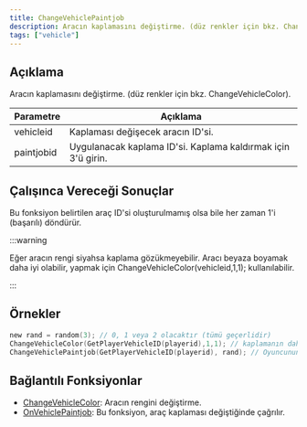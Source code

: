 ```yaml
---
title: ChangeVehiclePaintjob
description: Aracın kaplamasını değiştirme. (düz renkler için bkz. ChangeVehicleColor).
tags: ["vehicle"]
---
```


## Açıklama

Aracın kaplamasını değiştirme. (düz renkler için bkz. ChangeVehicleColor).

| Parametre  | Açıklama                                                     |
| ---------- | ------------------------------------------------------------ |
| vehicleid  | Kaplaması değişecek aracın ID'si.                            |
| paintjobid | Uygulanacak kaplama ID'si. Kaplama kaldırmak için 3'ü girin. |

## Çalışınca Vereceği Sonuçlar 

Bu fonksiyon belirtilen araç ID'si oluşturulmamış olsa bile her zaman 1'i (başarılı) döndürür.

:::warning

Eğer aracın rengi siyahsa kaplama gözükmeyebilir. Aracı beyaza boyamak daha iyi olabilir, yapmak için ChangeVehicleColor(vehicleid,1,1); kullanılabilir.

:::

## Örnekler

```c
new rand = random(3); // 0, 1 veya 2 olacaktır (tümü geçerlidir)
ChangeVehicleColor(GetPlayerVehicleID(playerid),1,1); // kaplamanın daha iyi gözükmesi için aracın beyaz renkte olduğundan emin olduk.
ChangeVehiclePaintjob(GetPlayerVehicleID(playerid), rand); // Oyuncunun bulunduğu aracı rastgele çıkan sayıya eşit olan kaplama ID'sine boyadık.
```

## Bağlantılı Fonksiyonlar

- [ChangeVehicleColor](ChangeVehicleColor): Aracın rengini değiştirme.
- [OnVehiclePaintjob](../callbacks/OnVehiclePaintjob): Bu fonksiyon, araç kaplaması değiştiğinde çağrılır.
